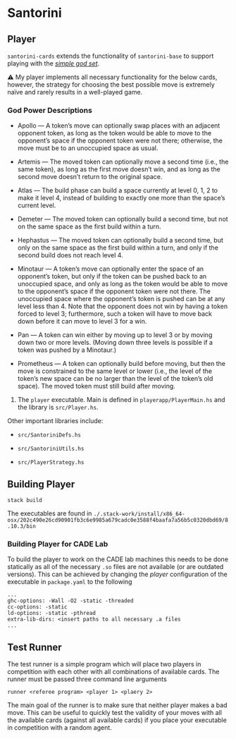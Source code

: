 # Santorini

## Player

`santorini-cards` extends the functionality of `santorini-base` to support playing 
 with the [*simple god set*](http://files.roxley.com/Santorini-Rulebook-Web-2016.08.14.pdf).

:warning: My player implements all necessary functionality for the below cards, however,
the strategy for choosing the best possible move is extremely naïve and rarely results
in a well-played game.

### God Power Descriptions

* Apollo — 
  A token’s move can optionally swap places with an adjacent opponent token, 
  as long as the token would be able to move to the opponent’s space if the opponent 
  token were not there; otherwise, the move must be to an unoccupied space as usual.

* Artemis — 
  The moved token can optionally move a second time (i.e., the same token), 
  as long as the first move doesn’t win, and as long as the second move doesn’t 
  return to the original space.

* Atlas — 
  The build phase can build a space currently at level 0, 1, 2 to make it level 4, 
  instead of building to exactly one more than the space’s current level.

* Demeter — 
  The moved token can optionally build a second time, but not on the same space as the 
  first build within a turn.

* Hephastus — 
  The moved token can optionally build a second time, but only on the same 
  space as the first build within a turn, and only if the second build does not reach level 4.

* Minotaur — 
  A token’s move can optionally enter the space of an opponent’s token, 
  but only if the token can be pushed back to an unoccupied space, and only as long 
  as the token would be able to move to the opponent’s space if the opponent token were not there. 
  The unoccupied space where the opponent’s token is pushed can be at any level less than 4. 
  Note that the opponent does not win by having a token forced to level 3; 
  furthermore, such a token will have to move back down before it can move to level 3 for a win.

* Pan — 
  A token can win either by moving up to level 3 or by moving down two or more levels. 
  (Moving down three levels is possible if a token was pushed by a Minotaur.)

* Prometheus — 
  A token can optionally build before moving, but then the move is constrained to the 
  same level or lower (i.e., the level of the token’s new space can be no larger than 
  the level of the token’s old space). The moved token must still build after moving.

1. The `player` executable. Main is defined in `playerapp/PlayerMain.hs` and the 
library is `src/Player.hs`.

Other important libraries include:

* `src/SantoriniDefs.hs`

* `src/SantoriniUtils.hs`

* `src/PlayerStrategy.hs`

## Building Player

`stack build`

The executables are found in 
`./.stack-work/install/x86_64-osx/202c490e26cd90901fb3c6e9985a679cadc0e3588f4baafa7a56b5c0320dbd69/8.10.3/bin`

### Building Player for CADE Lab

To build the player to work on the CADE lab machines this needs to be done statically 
as all of the necessary `.so` files are not available (or are outdated versions). This
can be achieved by changing the *player* configuration of the executable in `package.yaml` to 
the following

```
...
ghc-options: -Wall -O2 -static -threaded
cc-options: -static
ld-options: -static -pthread
extra-lib-dirs: <insert paths to all necessary .a files
...
```

## Test Runner

The test runner is a simple program which will place two players in competition with each other
with all combinations of available cards. The runner must be passed three command line arguments

`runner <referee program> <player 1> <plaery 2>`

The main goal of the runner is to make sure that neither player makes a bad move. This can be useful
to quickly test the validity of your moves with all the available cards (against all available cards)
if you place your executable in competition with a random agent.

